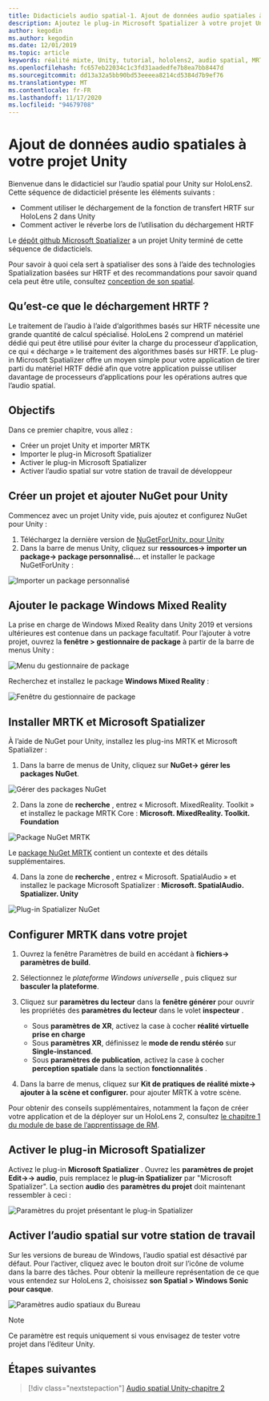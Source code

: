 ```yaml
---
title: Didacticiels audio spatial-1. Ajout de données audio spatiales à votre projet
description: Ajoutez le plug-in Microsoft Spatializer à votre projet Unity pour accéder au déchargement matériel HoloLens 2 HRTF.
author: kegodin
ms.author: kegodin
ms.date: 12/01/2019
ms.topic: article
keywords: réalité mixte, Unity, tutorial, hololens2, audio spatial, MRTK, boîte à outils de réalité mixte, UWP, Windows 10, HRTF, fonction de transfert liée aux têtes, réverbération, Microsoft Spatializer
ms.openlocfilehash: fc657eb22034c1c3fd31aadedfe7b8ea7bb8447d
ms.sourcegitcommit: dd13a32a5bb90bd53eeeea8214cd5384d7b9ef76
ms.translationtype: MT
ms.contentlocale: fr-FR
ms.lasthandoff: 11/17/2020
ms.locfileid: "94679708"
---
```

# <a name="adding-spatial-audio-to-your-unity-project"></a>Ajout de données audio spatiales à votre projet Unity

Bienvenue dans le didacticiel sur l’audio spatial pour Unity sur HoloLens2. Cette séquence de didacticiel présente les éléments suivants :
* Comment utiliser le déchargement de la fonction de transfert HRTF sur HoloLens 2 dans Unity
* Comment activer le réverbe lors de l’utilisation du déchargement HRTF

Le [dépôt github Microsoft Spatializer](https://github.com/microsoft/spatialaudio-unity) a un projet Unity terminé de cette séquence de didacticiels. 

Pour savoir à quoi cela sert à spatialiser des sons à l’aide des technologies Spatialization basées sur HRTF et des recommandations pour savoir quand cela peut être utile, consultez [conception de son spatial](https://docs.microsoft.com/windows/mixed-reality/spatial-sound-design).

## <a name="what-is-hrtf-offload"></a>Qu’est-ce que le déchargement HRTF ?
Le traitement de l’audio à l’aide d’algorithmes basés sur HRTF nécessite une grande quantité de calcul spécialisé. HoloLens 2 comprend un matériel dédié qui peut être utilisé pour éviter la charge du processeur d’application, ce qui « décharge » le traitement des algorithmes basés sur HRTF.  Le plug-in Microsoft Spatializer offre un moyen simple pour votre application de tirer parti du matériel HRTF dédié afin que votre application puisse utiliser davantage de processeurs d’applications pour les opérations autres que l’audio spatial.

## <a name="objectives"></a>Objectifs
Dans ce premier chapitre, vous allez :
* Créer un projet Unity et importer MRTK
* Importer le plug-in Microsoft Spatializer
* Activer le plug-in Microsoft Spatializer
* Activer l’audio spatial sur votre station de travail de développeur

## <a name="create-a-project-and-add-nuget-for-unity"></a>Créer un projet et ajouter NuGet pour Unity
Commencez avec un projet Unity vide, puis ajoutez et configurez NuGet pour Unity :
1. Téléchargez la dernière version de [NuGetForUnity. pour Unity](https://github.com/GlitchEnzo/NuGetForUnity/releases/latest)
2. Dans la barre de menus Unity, cliquez sur **ressources-> importer un package-> package personnalisé...** et installer le package NuGetForUnity :

![Importer un package personnalisé](images/spatial-audio/import-custom-package.png)

## <a name="add-the-windows-mixed-reality-package"></a>Ajouter le package Windows Mixed Reality
La prise en charge de Windows Mixed Reality dans Unity 2019 et versions ultérieures est contenue dans un package facultatif. Pour l’ajouter à votre projet, ouvrez la **fenêtre > gestionnaire de package** à partir de la barre de menus Unity :

![Menu du gestionnaire de package](images/spatial-audio/package-manager-menu.png)

Recherchez et installez le package **Windows Mixed Reality** :

![Fenêtre du gestionnaire de package](images/spatial-audio/package-manager-window.png)

## <a name="install-mrtk-and-microsoft-spatializer"></a>Installer MRTK et Microsoft Spatializer
À l’aide de NuGet pour Unity, installez les plug-ins MRTK et Microsoft Spatializer :
1. Dans la barre de menus de Unity, cliquez sur **NuGet-> gérer les packages NuGet**.

![Gérer des packages NuGet](images/spatial-audio/manage-nuget-packages.png)

2. Dans la zone de **recherche** , entrez « Microsoft. MixedReality. Toolkit » et installez le package MRTK Core : **Microsoft. MixedReality. Toolkit. Foundation**

![Package NuGet MRTK](images/spatial-audio/mrtk-nuget-package.png)

Le [package NuGet MRTK](https://microsoft.github.io/MixedRealityToolkit-Unity/Documentation/MRTKNuGetPackage.html) contient un contexte et des détails supplémentaires.

4. Dans la zone de **recherche** , entrez « Microsoft. SpatialAudio » et installez le package Microsoft Spatializer : **Microsoft. SpatialAudio. Spatializer. Unity**

![Plug-in Spatializer NuGet](images/spatial-audio/spatializer-plugin-nuget.png)

## <a name="set-up-mrtk-in-your-project"></a>Configurer MRTK dans votre projet

1. Ouvrez la fenêtre Paramètres de build en accédant à **fichiers-> paramètres de build**.

2. Sélectionnez le _plateforme Windows universelle_ , puis cliquez sur **basculer la plateforme**.

3. Cliquez sur **paramètres du lecteur** dans la **fenêtre générer** pour ouvrir les propriétés des **paramètres du lecteur** dans le volet **inspecteur** .
    * Sous **paramètres de XR**, activez la case à cocher **réalité virtuelle prise en charge**
    * Sous **paramètres XR**, définissez le **mode de rendu stéréo** sur **Single-instanced**.
    * Sous **paramètres de publication**, activez la case à cocher **perception spatiale** dans la section **fonctionnalités** .

4. Dans la barre de menus, cliquez sur **Kit de pratiques de réalité mixte-> ajouter à la scène et configurer.** pour ajouter MRTK à votre scène.

Pour obtenir des conseils supplémentaires, notamment la façon de créer votre application et de la déployer sur un HoloLens 2, consultez [le chapitre 1 du module de base de l’apprentissage de RM](../../../mrlearning-base-ch1.md).

## <a name="enable-the-microsoft-spatializer-plugin"></a>Activer le plug-in Microsoft Spatializer
Activez le plug-in **Microsoft Spatializer** . Ouvrez les **paramètres de projet Edit->-> audio**, puis remplacez le **plug-in Spatializer** par "Microsoft Spatializer". La section **audio** des **paramètres du projet** doit maintenant ressembler à ceci :

![Paramètres du projet présentant le plug-in Spatializer](images/spatial-audio/project-settings.png)

## <a name="enable-spatial-audio-on-your-workstation"></a>Activer l’audio spatial sur votre station de travail
Sur les versions de bureau de Windows, l’audio spatial est désactivé par défaut. Pour l’activer, cliquez avec le bouton droit sur l’icône de volume dans la barre des tâches. Pour obtenir la meilleure représentation de ce que vous entendez sur HoloLens 2, choisissez **son Spatial > Windows Sonic pour casque**.

![Paramètres audio spatiaux du Bureau](images/spatial-audio/desktop-audio-settings.png)

> [!NOTE]
> Ce paramètre est requis uniquement si vous envisagez de tester votre projet dans l’éditeur Unity.

## <a name="next-steps"></a>Étapes suivantes

> [!div class="nextstepaction"]
> [Audio spatial Unity-chapitre 2](unity-spatial-audio-ch2.md)

